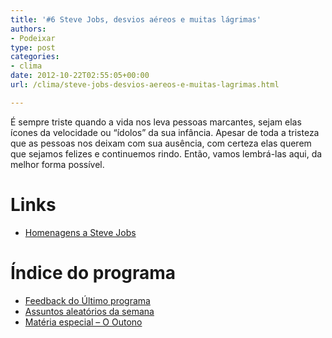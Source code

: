 ```yaml
---
title: '#6 Steve Jobs, desvios aéreos e muitas lágrimas'
authors:
- Podeixar
type: post
categories:
- clima
date: 2012-10-22T02:55:05+00:00
url: /clima/steve-jobs-desvios-aereos-e-muitas-lagrimas.html

---
```

É sempre triste quando a vida nos leva pessoas marcantes, sejam elas ícones da velocidade ou &#8220;ídolos&#8221; da sua infância. Apesar de toda a tristeza que as pessoas nos deixam com sua ausência, com certeza elas querem que sejamos felizes e continuemos rindo. Então, vamos lembrá-las aqui, da melhor forma possível.

# Links

  * <a href="http://adsoftheworld.com/blog/steve_jobs_homage_ads" target="_blank">Homenagens a Steve Jobs</a>

# **Índice do programa**

  * [Feedback do Último programa][1]
  * [Assuntos aleatórios da semana][2]
  * [Matéria especial – O Outono][3]

 [1]: http://www.podeixar.com/feedback-do-segundo-programa/ "Feedback do segundo programa"
 [2]: http://www.podeixar.com/steve-jobs-desvios-aereos-e-muitas-lagrimas/ "Steve Jobs, desvios aéreos e muitas lágrimas"
 [3]: http://www.podeixar.com/materia-especial-o-outono/ "Matéria especial – O Outono"